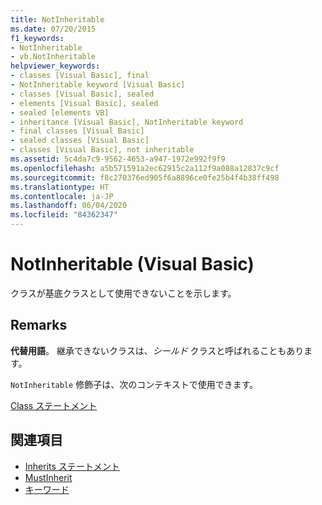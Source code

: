 ```yaml
---
title: NotInheritable
ms.date: 07/20/2015
f1_keywords:
- NotInheritable
- vb.NotInheritable
helpviewer_keywords:
- classes [Visual Basic], final
- NotInheritable keyword [Visual Basic]
- classes [Visual Basic], sealed
- elements [Visual Basic], sealed
- sealed [elements VB]
- inheritance [Visual Basic], NotInheritable keyword
- final classes [Visual Basic]
- sealed classes [Visual Basic]
- classes [Visual Basic], not inheritable
ms.assetid: 5c4da7c9-9562-4653-a947-1972e992f9f9
ms.openlocfilehash: a5b571591a2ec62915c2a112f9a088a12837c9cf
ms.sourcegitcommit: f8c270376ed905f6a8896ce0fe25b4f4b38ff498
ms.translationtype: HT
ms.contentlocale: ja-JP
ms.lasthandoff: 06/04/2020
ms.locfileid: "84362347"
---
```

# <a name="notinheritable-visual-basic"></a>NotInheritable (Visual Basic)
クラスが基底クラスとして使用できないことを示します。  
  
## <a name="remarks"></a>Remarks  
 **代替用語**。 継承できないクラスは、*シールド* クラスと呼ばれることもあります。  
  
 `NotInheritable` 修飾子は、次のコンテキストで使用できます。  
  
 [Class ステートメント](../statements/class-statement.md)  
  
## <a name="see-also"></a>関連項目

- [Inherits ステートメント](../statements/inherits-statement.md)
- [MustInherit](mustinherit.md)
- [キーワード](../keywords/index.md)
